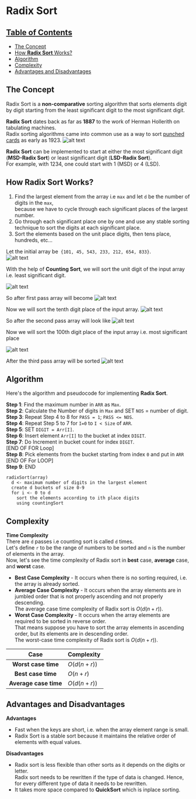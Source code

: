# Radix Sort 

## [Table of Contents](#table-of-contents) 
  - [The Concept](#the-concept)
  - [How **Radix Sort** Works?](#how-radix-sort-works)
  - [Algorithm](#algorithm)
  - [Complexity](#complexity)
  - [Advantages and Disadvantages](#advantages-and-disadvantages)

## The Concept
Radix Sort is a **non-comparative** sorting algorithm that sorts elements digit by digit starting from the least significant digit to the most significant digit.  

**Radix Sort** dates back as far as **1887** to the work of Herman Hollerith on tabulating machines.  
Radix sorting algorithms came into common use as a way to sort [punched cards](https://en.wikipedia.org/wiki/Punched_card) as early as 1923.
![alt text](https://upload.wikimedia.org/wikipedia/commons/thumb/f/fe/Used_Punchcard_%285151286161%29.jpg/1920px-Used_Punchcard_%285151286161%29.jpg)

**Radix Sort** can be implemented to start at either the most significant digit (**MSD-Radix Sort**) or least significant digit (**LSD-Radix Sort**).  
For example, with 1234, one could start with 1 (MSD) or 4 (LSD).


## How Radix Sort Works?

1. Find the largest element from the array i.e `max` and let `d` be the number of digits in the `max`,  
because we have to cycle through each significant places of the largest number.
2. Go through each significant place one by one and use any stable sorting technique to sort the digits at each significant place.
3. Sort the elements based on the unit place digits, then tens place, hundreds, etc...

Let the initial array be` {101, 45, 543, 233, 212, 654, 833}`.   
![alt text](https://quescol.com/wp-content/uploads/2021/02/radix-sort-list.png)

With the help of **Counting Sort**, we will sort the unit digit of the input array i.e. least significant digit.

![alt text](https://quescol.com/wp-content/uploads/2021/02/radix-sort-paas-1-1-171x300.png)

So after first pass array will become
![alt text](https://quescol.com/wp-content/uploads/2021/02/radix-sort-algorithm.png)

Now we will sort the tenth digit place of the input array.
![alt text](https://quescol.com/wp-content/uploads/2021/02/radix-sort-paas-2-1-171x300.png)

So after the second pass array will look like
![alt text](https://quescol.com/wp-content/uploads/2021/02/radix-sort-example.png)

Now we will sort the 100th digit place of the input array i.e. most significant place

![alt text](https://quescol.com/wp-content/uploads/2021/02/radix-sort-paas-3-1-171x300.png)

After the third pass array will be sorted
![alt text](https://quescol.com/wp-content/uploads/2021/02/how-does-radix-sort-work.png)

## Algorithm

Here's the algorithm and pseudocode for implementing **Radix Sort**.

**Step 1**: Find the maximum number in `ARR` as `Max`.  
**Step 2**: Calculate the Number of digits in `Max` and SET `NOS` = number of digit.  
**Step 3**: Repeat Step 4 to 8 for `PASS = 1`; `PASS <= NOS`.  
**Step 4**: Repeat Step 5 to 7 for `I=0` to `I < Size` of `ARR`.  
**Step 5**: SET `DIGIT = Arr[I]`.    
**Step 6**: Insert element `Arr[I]` to the bucket at index `DIGIT`.  
**Step 7**: Do Increment in bucket count for index `DIGIT`.  
[END OF FOR Loop]  
**Step 8**: Pick elements from the bucket starting from index `0` and put in `ARR`
[END OF For LOOP]  
**Step 9**: END

```
radixSort(array)
  d <- maximum number of digits in the largest element
  create d buckets of size 0-9
  for i <- 0 to d
    sort the elements according to ith place digits   
    using countingSort
```

## Complexity

**Time Complexity**  
There are `d` passes i.e counting sort is called `d` times.  
Let's define `r` to be the range of numbers to be sorted and `n` is the number of elements in the array.   
Now, let's see the time complexity of Radix sort in **best** case, **average** case, and **worst** case.
* **Best Case Complexity** - It occurs when there is no sorting required, i.e. the array is already sorted.   
* **Average Case Complexity** - It occurs when the array elements are in jumbled order that is not properly ascending and not properly descending.  
The average case time complexity of Radix sort is $O(d(n + r))$.
* **Worst Case Complexity** - It occurs when the array elements are required to be sorted in reverse order.  
That means suppose you have to sort the array elements in ascending order, but its elements are in descending order.  
The worst-case time complexity of Radix sort is $O(d(n + r))$.


|  **Case** |  **Complexity** |
|:-:|---|
| **Worst case time**  |  $O(d(n + r))$ |
| **Best case time**  | $O(n + r)$  |
| **Average case time**  | $O(d(n + r))$  |

## Advantages and Disadvantages

**Advantages**
* Fast when the keys are short, i.e. when the array element range is small.
* Radix Sort is a stable sort because it maintains the relative order of elements with equal values.

**Disadvantages**  
* Radix sort is less flexible than other sorts as it depends on the digits or letter.   
Radix sort needs to be rewritten if the type of data is changed. 
Hence, for every different type of data it needs to be rewritten.
* It takes more space compared to **QuickSort** which is inplace sorting.
